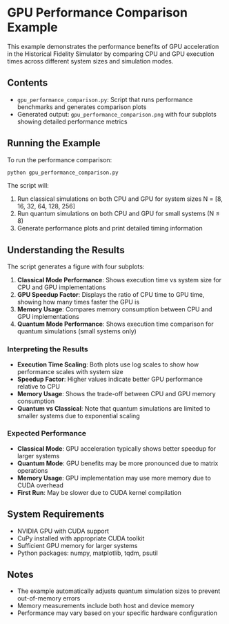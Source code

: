 # GPU Performance Comparison Example

This example demonstrates the performance benefits of GPU acceleration in the Historical Fidelity Simulator by comparing CPU and GPU execution times across different system sizes and simulation modes.

## Contents

- `gpu_performance_comparison.py`: Script that runs performance benchmarks and generates comparison plots
- Generated output: `gpu_performance_comparison.png` with four subplots showing detailed performance metrics

## Running the Example

To run the performance comparison:

```bash
python gpu_performance_comparison.py
```

The script will:
1. Run classical simulations on both CPU and GPU for system sizes N = [8, 16, 32, 64, 128, 256]
2. Run quantum simulations on both CPU and GPU for small systems (N ≤ 8)
3. Generate performance plots and print detailed timing information

## Understanding the Results

The script generates a figure with four subplots:

1. **Classical Mode Performance**: Shows execution time vs system size for CPU and GPU implementations
2. **GPU Speedup Factor**: Displays the ratio of CPU time to GPU time, showing how many times faster the GPU is
3. **Memory Usage**: Compares memory consumption between CPU and GPU implementations
4. **Quantum Mode Performance**: Shows execution time comparison for quantum simulations (small systems only)

### Interpreting the Results

- **Execution Time Scaling**: Both plots use log scales to show how performance scales with system size
- **Speedup Factor**: Higher values indicate better GPU performance relative to CPU
- **Memory Usage**: Shows the trade-off between CPU and GPU memory consumption
- **Quantum vs Classical**: Note that quantum simulations are limited to smaller systems due to exponential scaling

### Expected Performance

- **Classical Mode**: GPU acceleration typically shows better speedup for larger systems
- **Quantum Mode**: GPU benefits may be more pronounced due to matrix operations
- **Memory Usage**: GPU implementation may use more memory due to CUDA overhead
- **First Run**: May be slower due to CUDA kernel compilation

## System Requirements

- NVIDIA GPU with CUDA support
- CuPy installed with appropriate CUDA toolkit
- Sufficient GPU memory for larger systems
- Python packages: numpy, matplotlib, tqdm, psutil

## Notes

- The example automatically adjusts quantum simulation sizes to prevent out-of-memory errors
- Memory measurements include both host and device memory
- Performance may vary based on your specific hardware configuration 